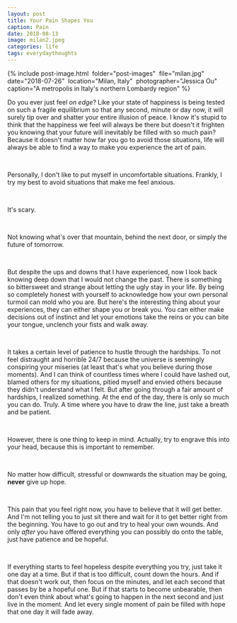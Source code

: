 ```yaml
---
layout: post
title: Your Pain Shapes You 
caption: Pain
date: 2018-08-13
image: milan2.jpeg
categories: life
tags: everydaythoughts
---
```


{% include post-image.html 
​    folder="post-images" 
​    file="milan.jpg"
​    date="2018-07-26"
​    location="Milan, Italy"
​    photographer="Jessica Ou"
​    caption="A metropolis in Italy's northern Lombardy region"
%}

Do you ever just feel *on edge*? Like your state of happiness is being tested on such a fragile equilibrium so that any second, minute or day now, it will surely tip over and shatter your entire illusion of peace. I know it's stupid to think that the happiness we feel will always be there but doesn't it frighten you knowing that your future will inevitably be filled with so much pain? Because it doesn't matter how far you go to avoid those situations, life will always be able to find a way to make you experience the art of pain. 

 <br/>

Personally, I don't like to put myself in uncomfortable situations. Frankly, I try my best to avoid situations that make me feel anxious. 

 <br/>

It's scary. 

 <br/>

Not knowing what's over that mountain, behind the next door, or simply the future of tomorrow. 

 <br/>

But despite the ups and downs that I have experienced, now I look back knowing deep down that I would not change the past. There is something so bittersweet and strange about letting the ugly stay in your life. By being so completely honest with yourself to acknowledge how your own personal turmoil can mold who you are. But here's the interesting thing about your experiences, they can either shape you or break you. You can either make decisions out of instinct and let your emotions take the reins or you can bite your tongue, unclench your fists and walk away. 

 <br/>

It takes a certain level of patience to hustle through the hardships. To not feel distraught and horrible 24/7 because the universe is seemingly conspiring your miseries (at least that's what you believe during those moments). And I can think of countless times where I could have lashed out, blamed others for my situations, pitied myself and envied others because they didn't understand what I felt. But after going through a fair amount of hardships, I realized something. At the end of the day, there is only so much you can do. Truly. A time where you have to draw the line, just take a breath and be patient. 

 <br/>

However, there is one thing to keep in mind. Actually, try to engrave this into your head, because this is important to remember. 

 <br/>

No matter how difficult, stressful or downwards the situation may be going, **never** give up hope. 

 <br/>

This pain that you feel right now, you have to believe that it will get better. And I'm not telling you to just sit there and wait for it to get better right from the beginning. You have to go out and try to heal your own wounds. And only *after* you have offered everything you can possibly do onto the table, just have patience and be hopeful. 

 <br/>

If everything starts to feel hopeless despite everything you try, just take it one day at a time. But if that is too difficult, count down the hours. And if that doesn't work out, then focus on the minutes, and let each second that passes by be a hopeful one. But if that starts to become unbearable, then don't even think about what's going to happen in the next second and just live in the moment. And let every single moment of pain be filled with hope that one day it will fade away. 
